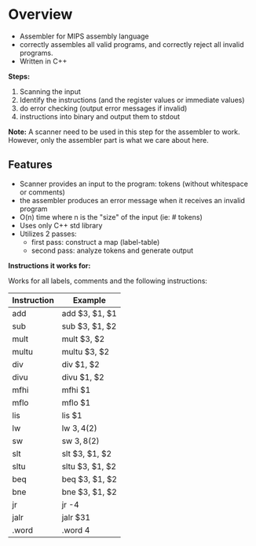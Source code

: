 # Overview 
* Assembler for MIPS assembly language 
* correctly assembles all valid programs, and correctly reject all invalid programs.
* Written in C++ 

**Steps:**

1. Scanning the input
3. Identify the instructions (and the register values or immediate values)
4. do error checking (output error messages if invalid) 
5. instructions into binary and output them to stdout

**Note:** A scanner need to be used in this step for the assembler to work. However, only the assembler part is what we care about here. 

## Features

* Scanner provides an input to the program: tokens (without whitespace or comments) 
* the assembler produces an error message when it receives an invalid program
* O(n) time where n is the "size" of the input (ie: # tokens)
* Uses only C++ std library 
* Utilizes 2 passes: 
    * first pass: construct a map (label-table) 
    * second pass: analyze tokens and generate output

**Instructions it works for:**

Works for all labels, comments and the following instructions: 

Instruction |Example
------------|------------------
add         | add $3, $1, $1 
sub         | sub $3, $1, $2
mult        | mult $3, $2
multu       | multu $3, $2
div         | div $1, $2
divu        | divu $1, $2
mfhi        | mfhi $1
mflo        | mflo $1
lis         | lis $1
lw          | lw $3, 4($2)
sw          | sw $3, 8($2) 
slt         | slt $3, $1, $2
sltu        | sltu $3, $1, $2
beq         | beq $3, $1, $2
bne         | bne $3, $1, $2
jr          | jr -4
jalr        | jalr $31
.word       | .word 4

